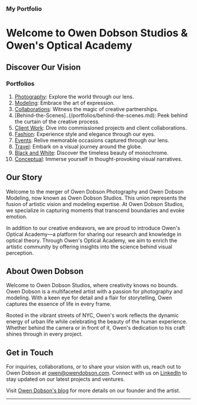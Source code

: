 ### My Portfolio

# Welcome to Owen Dobson Studios & Owen's Optical Academy

## Discover Our Vision

### Portfolios

1. [Photography](../portfolios/photography.md): Explore the world through our lens.
2. [Modeling](../portfolios/modeling.md): Embrace the art of expression.
3. [Collaborations](../portfolios/collaborations.md): Witness the magic of creative partnerships.
4. [Behind-the-Scenes]..(/portfolios/behind-the-scenes.md): Peek behind the curtain of the creative process.
5. [Client Work](../portfolios/client-work.md): Dive into commissioned projects and client collaborations.
6. [Fashion](../portfolios/fashion.md): Experience style and elegance through our eyes.
7. [Events](../portfolios/events.md): Relive memorable occasions captured through our lens.
8. [Travel](../portfolios/travel.md): Embark on a visual journey around the globe.
9. [Black and White](../portfolios/black-and-white.md): Discover the timeless beauty of monochrome.
10. [Conceptual](../portfolios/conceptual.md): Immerse yourself in thought-provoking visual narratives.

## Our Story

Welcome to the merger of Owen Dobson Photography and Owen Dobson Modeling, now known as Owen Dobson Studios. This union represents the fusion of artistic vision and modeling expertise. At Owen Dobson Studios, we specialize in capturing moments that transcend boundaries and evoke emotion.

In addition to our creative endeavors, we are proud to introduce Owen's Optical Academy—a platform for sharing our research and knowledge in optical theory. Through Owen's Optical Academy, we aim to enrich the artistic community by offering insights into the science behind visual perception.

## About Owen Dobson
Welcome to Owen Dobson Studios, where creativity knows no bounds. Owen Dobson is a multifaceted artist with a passion for photography and modeling. With a keen eye for detail and a flair for storytelling, Owen captures the essence of life in every frame.

Rooted in the vibrant streets of NYC, Owen's work reflects the dynamic energy of urban life while celebrating the beauty of the human experience. Whether behind the camera or in front of it, Owen's dedication to his craft shines through in every project.

## Get in Touch

For inquiries, collaborations, or to share your vision with us, reach out to Owen Dobson at [owen@owendobson.com](mailto:owen@owendobson.com). Connect with us on [LinkedIn](https://linkedin.com/in/owendob23) to stay updated on our latest projects and ventures.

Visit [Owen Dobson's blog](https://owendobson.com) for more details on our founder and the artist.

---
